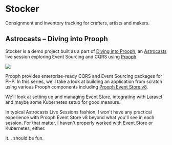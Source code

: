 # Stocker

Consignment and inventory tracking for crafters, artists and makers.

## Astrocasts – Diving into Prooph

Stocker is a demo project built as a part of [Diving into Prooph](https://astrocasts.com/live-sessions/projects/diving-into-prooph), an [Astrocasts](https://astrocasts.com/) live session exploring Event Sourcing and CQRS using [Prooph](http://getprooph.org/).

[![](https://s3.amazonaws.com/astrocasts-content/projects/7/photo/pristine/1553800671/diving-into-prooph.png)](https://astrocasts.com/live-sessions/projects/diving-into-prooph)

Prooph provides enterprise-ready CQRS and Event Sourcing packages for PHP. In this series, we'll take a look at building an application from scratch using various Prooph components including [Prooph Event Store v8](https://github.com/prooph/event-store).

We'll look at setting up and managing [Event Store](https://eventstore.org/), integrating with [Laravel](https://laravel.com/) and maybe some Kubernetes setup for good measure.

In typical Astrocasts Live Sessions fashion, I won't have any practical experience with Prooph Event Store v8 beyond what you'll see in each session. For that matter, I haven't properly worked with Event Store or Kubernetes, either.

It... should be fun.
